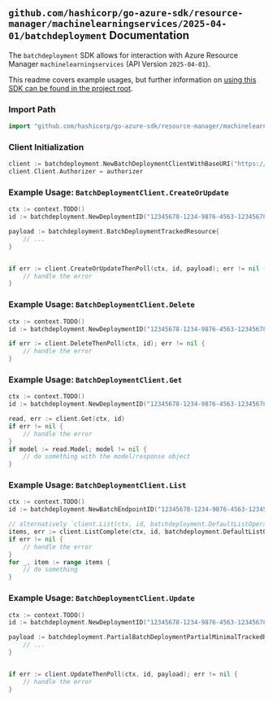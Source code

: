 
## `github.com/hashicorp/go-azure-sdk/resource-manager/machinelearningservices/2025-04-01/batchdeployment` Documentation

The `batchdeployment` SDK allows for interaction with Azure Resource Manager `machinelearningservices` (API Version `2025-04-01`).

This readme covers example usages, but further information on [using this SDK can be found in the project root](https://github.com/hashicorp/go-azure-sdk/tree/main/docs).

### Import Path

```go
import "github.com/hashicorp/go-azure-sdk/resource-manager/machinelearningservices/2025-04-01/batchdeployment"
```


### Client Initialization

```go
client := batchdeployment.NewBatchDeploymentClientWithBaseURI("https://management.azure.com")
client.Client.Authorizer = authorizer
```


### Example Usage: `BatchDeploymentClient.CreateOrUpdate`

```go
ctx := context.TODO()
id := batchdeployment.NewDeploymentID("12345678-1234-9876-4563-123456789012", "example-resource-group", "workspaceName", "batchEndpointName", "deploymentName")

payload := batchdeployment.BatchDeploymentTrackedResource{
	// ...
}


if err := client.CreateOrUpdateThenPoll(ctx, id, payload); err != nil {
	// handle the error
}
```


### Example Usage: `BatchDeploymentClient.Delete`

```go
ctx := context.TODO()
id := batchdeployment.NewDeploymentID("12345678-1234-9876-4563-123456789012", "example-resource-group", "workspaceName", "batchEndpointName", "deploymentName")

if err := client.DeleteThenPoll(ctx, id); err != nil {
	// handle the error
}
```


### Example Usage: `BatchDeploymentClient.Get`

```go
ctx := context.TODO()
id := batchdeployment.NewDeploymentID("12345678-1234-9876-4563-123456789012", "example-resource-group", "workspaceName", "batchEndpointName", "deploymentName")

read, err := client.Get(ctx, id)
if err != nil {
	// handle the error
}
if model := read.Model; model != nil {
	// do something with the model/response object
}
```


### Example Usage: `BatchDeploymentClient.List`

```go
ctx := context.TODO()
id := batchdeployment.NewBatchEndpointID("12345678-1234-9876-4563-123456789012", "example-resource-group", "workspaceName", "batchEndpointName")

// alternatively `client.List(ctx, id, batchdeployment.DefaultListOperationOptions())` can be used to do batched pagination
items, err := client.ListComplete(ctx, id, batchdeployment.DefaultListOperationOptions())
if err != nil {
	// handle the error
}
for _, item := range items {
	// do something
}
```


### Example Usage: `BatchDeploymentClient.Update`

```go
ctx := context.TODO()
id := batchdeployment.NewDeploymentID("12345678-1234-9876-4563-123456789012", "example-resource-group", "workspaceName", "batchEndpointName", "deploymentName")

payload := batchdeployment.PartialBatchDeploymentPartialMinimalTrackedResourceWithProperties{
	// ...
}


if err := client.UpdateThenPoll(ctx, id, payload); err != nil {
	// handle the error
}
```
